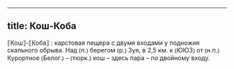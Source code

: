 
---
title: Кош-Коба
---
⟦Кош⟧-⟦Коба⟧
: карстовая пещера с двумя входами у подножия скального обрыва. Над ⦅п.⦆ берегом ⦅р.⦆ Зуя, в 2,5 км. к ⦅ЮЮЗ⦆ от ⦅н.п.⦆ Курортное ⦅Белог.⦆ – ⦅тюрк.⦆ кош – здесь пара – по двойному входу.
